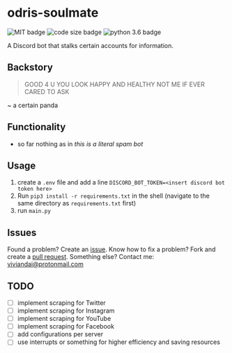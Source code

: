 # odris-soulmate

![MIT badge](https://img.shields.io/github/license/vivian-dai/odris-soulmate?color=blue&style=flat-square)
![code size badge](https://img.shields.io/github/languages/code-size/vivian-dai/odris-soulmate?style=flat-square)
![python 3.6 badge](https://img.shields.io/badge/python-v3.6%2B-blue?color=blue&style=flat-square)

A Discord bot that stalks certain accounts for information.

## Backstory

> GOOD 4 U YOU LOOK HAPPY AND HEALTHY NOT ME IF EVER CARED TO ASK

~ a certain panda

## Functionality

* so far nothing as in *this is a literal spam bot*

## Usage

1. create a `.env` file and add a line `DISCORD_BOT_TOKEN=<insert discord bot token here>`
2. Run `pip3 install -r requirements.txt` in the shell (navigate to the same directory as `requirements.txt` first)
3. run `main.py`

## Issues

Found a problem? Create an [issue](https://github.com/vivian-dai/odris-soulmate/issues). Know how to fix a problem? Fork and create a [pull request](https://github.com/vivian-dai/odris-soulmate/pulls). Something else? Contact me: [viviandai@protonmail.com](mailto:viviandai@protonmail.com)

## TODO

- [ ] implement scraping for Twitter
- [ ] implement scraping for Instagram
- [ ] implement scraping for YouTube
- [ ] implement scraping for Facebook
- [ ] add configurations per server
- [ ] use interrupts or something for higher efficiency and saving resources
